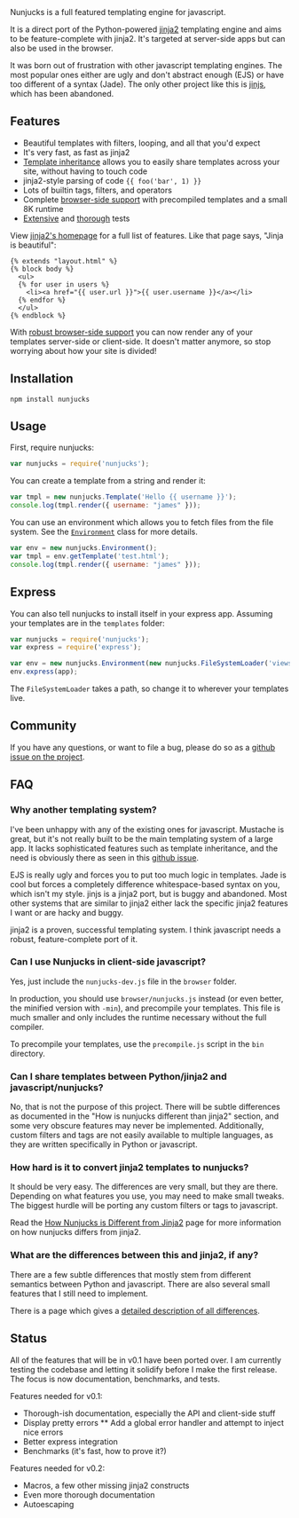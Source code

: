 
<div class="tagline">Nunjucks is a <span class="highlight">full featured templating engine</span> for javascript.</div>

It is a
direct port of the Python-powered [jinja2](http://jinja.pocoo.org/)
templating engine and aims to be feature-complete with jinja2. It's targeted at server-side apps but can also be used in the browser.

It was born out of frustration with other javascript templating
engines. The most popular ones either are ugly and don't abstract
enough (EJS) or have too different of a syntax (Jade). The only other project like this is
[jinjs](https://github.com/ravelsoft/node-jinjs), which has
been abandoned.

## Features

* Beautiful templates with filters, looping, and all that you'd expect
* It's very fast, as fast as jinja2
* [Template inheritance](/templating#Template-Inheritance) allows you to easily share templates across
  your site, without having to touch code
* jinja2-style parsing of code `{{ foo('bar', 1) }}`
* Lots of builtin tags, filters, and operators
* Complete [browser-side support](/api#Using-Nunjucks-in-the-Browser) with precompiled templates and a small 8K runtime
* [Extensive](https://github.com/jlongster/nunjucks/blob/master/tests/test.js) and [thorough](https://github.com/jlongster/nunjucks/blob/master/tests/filters.js) tests

View [jinja2's homepage](http://jinja.pocoo.org/) for a full list of
features. Like that page says, "Jinja is beautiful":

```jinja
{% extends "layout.html" %}
{% block body %}
  <ul>
  {% for user in users %}
    <li><a href="{{ user.url }}">{{ user.username }}</a></li>
  {% endfor %}
  </ul>
{% endblock %}
```

With [robust browser-side support](/api#Using-Nunjucks-in-the-Browser) you can now render any of your templates server-side or client-side. It doesn't matter anymore, so stop worrying about how your site is divided!

## Installation

`npm install nunjucks`

## Usage

First, require nunjucks:

```js
var nunjucks = require('nunjucks');
```

You can create a template from a string and render it:

```js
var tmpl = new nunjucks.Template('Hello {{ username }}');
console.log(tmpl.render({ username: "james" }));
```

You can use an environment which allows you to fetch files from the
file system. See the [`Environment`](#environment) class for more details.

```js
var env = new nunjucks.Environment();
var tmpl = env.getTemplate('test.html');
console.log(tmpl.render({ username: "james" }));
```

## Express

You can also tell nunjucks to install itself in your express app.
Assuming your templates are in the `templates` folder:

```js
var nunjucks = require('nunjucks');
var express = require('express');

var env = new nunjucks.Environment(new nunjucks.FileSystemLoader('views'));
env.express(app);
```

The `FileSystemLoader` takes a path, so change it to wherever your templates live.

## Community

If you have any questions, or want to file a bug, please do so as a [github issue on the project](https://github.com/jlongster/nunjucks/issues).

## FAQ

### Why another templating system?

I've been unhappy with any of the existing ones for javascript.
Mustache is great, but it's not really built to be the main templating
system of a large app. It lacks sophisticated features such as
template inheritance, and the need is obviously there as seen in this
[github issue](https://github.com/mustache/spec/issues/38).

EJS is really ugly and forces you to put too much logic in templates.
Jade is cool but forces a completely difference whitespace-based
syntax on you, which isn't my style. jinjs is a jinja2 port, but is
buggy and abandoned. Most other systems that are similar to jinja2
either lack the specific jinja2 features I want or are hacky and buggy.

jinja2 is a proven, successful templating system. I think javascript
needs a robust, feature-complete port of it.

### Can I use Nunjucks in client-side javascript?

Yes, just include the `nunjucks-dev.js` file in the `browser` folder.

In production, you should use `browser/nunjucks.js` instead (or even better, the minified version with `-min`), and precompile your templates. This file is much smaller and only includes the runtime necessary without the full compiler.

To precompile your templates, use the `precompile.js` script in the `bin` directory.

### Can I share templates between Python/jinja2 and javascript/nunjucks?

No, that is not the purpose of this project. There will be subtle
differences as documented in the "How is nunjucks different than
jinja2" section, and some very obscure features may never be
implemented. Additionally, custom filters and tags are not easily
available to multiple languages, as they are written specifically in
Python or javascript.

### How hard is it to convert jinja2 templates to nunjucks?

It should be very easy. The differences are very small, but they are
there. Depending on what features you use, you may need to make small
tweaks. The biggest hurdle will be porting any custom filters or tags
to javascript.

Read the [How Nunjucks is Different from Jinja2](/differences)
page for more information on how nunjucks differs from jinja2.

### What are the differences between this and jinja2, if any?

There are a few subtle differences that mostly stem from different semantics between Python and javascript. There are also several small features that I still need to implement.

There is a page which gives a [detailed description of all differences](/differences).

## Status

All of the features that will be in v0.1 have been ported
over. I am
currently testing the codebase and letting it solidify before I make
the first release. The focus is now documentation, benchmarks, and
tests.

Features needed for v0.1:

* Thorough-ish documentation, especially the API and client-side stuff
* Display pretty errors
** Add a global error handler and attempt to inject nice errors
* Better express integration
* Benchmarks (it's fast, how to prove it?)

Features needed for v0.2:

* Macros, a few other missing jinja2 constructs
* Even more thorough documentation
* Autoescaping
